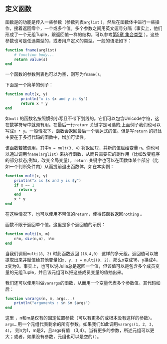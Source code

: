 
## 定义函数

函数是的功能是传入一些参数（参数列表`arglist` ），然后在函数体中进行一些操作，接着返回零个，一个或多个值。多个参数之间用英文逗号分隔（事实上，他们形成了一个元组Tuple，跟返回值一样的结构。可以参考[第5章 集合类型](../ch5/) ）。这些参数也可是任选类型的，或者用户定义的类型。一般的语法如下：

```julia
function fname(arglist)
    # function body...
    return value(s)
end
```

一个函数的参数列表也可以为空，则写为`fname()`。

下面是一个简单的例子：

```julia
function mult(x, y)
       println("x is $x and y is $y")
       return x * y
end
```

如`mult` 的函数名按照惯例小写且不带下划线的。它们可以包含Unicode字符，这在数学符号中就颇有用。在最后一行`return` 关键字是可选的;上面例子我们也可以写成`x * y`。一般情况下，函数会返回最后一个表达式的值。但是写`return` 的好处主要在于多行代码的函数中，增加可读性。

该函数若被调用，其中`n = mult(3, 4)` 将返回12，并新的值赋给变量 n。你也可以通过调用`fname(arglist)` 来执行函数，从而只需要它的副作用（比如改变程序的部分状态;例如，改变全局变量）。`return` 关键字也可以在函数体某个部分（比如一个判断条件内）从而提前退出函数体，如在本实例：

```julia
function mult(x, y)
    println("x is $x and y is $y")
    if x == 1 
      return y 
    end
    x * y
end
``` 

在这种情况下，也可以使用不带值的`return`，使得该函数返回`nothing` 。

函数不限于返回单个值。这里是多个返回值的示例：

```julia
function multi(n, m)
    n*m, div(n,m), n%m
end
``` 

当我们调用`multi(8, 2)` 时此函数返回 `(16,4,0) ` 这样的多元组。返回值可以被提取出来并赋值给其他变量如`x, y, z = multi(8, 2)`，那么x变成16，y换成4，z变为0。事实上，也可以说Julia总是返回一个值，但该值可以是包含多个成员变量的元组Tuple，并且该元组可以把这些成员变量的值抽出来。

我们还可以使用叫做`varargs`的函数，从而用一个变量代表多个参数值。其代码如后：

```julia
function varargs(n, m, args...)
    println("arguments : $n $m $args")
end
```  

这里 ，n和m是仅有的固定位置参数（可以有更多的或根本没有这样的参数）。`args…` 用一个元组代表剩余的所有参数。如果我们如此调用`varargs(1, 2, 3, 4)`， 则n为1，m是2，且args有值 （3,4）。当有更多的参数，所述元组可以更大；或者，如果没有参数，元组也可以是空的`()`。




